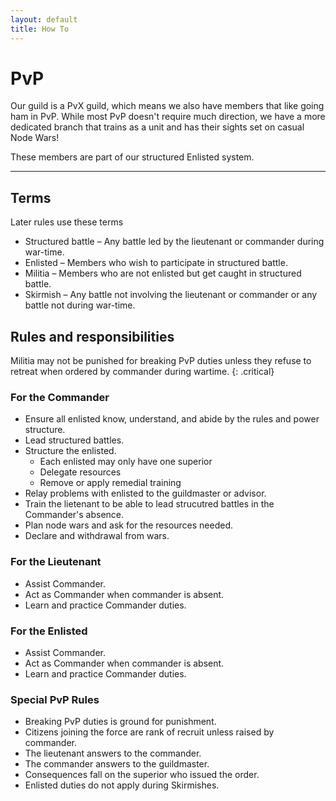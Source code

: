```yaml
---
layout: default
title: How To
---
```


# PvP

Our guild is a PvX guild, which means we also have members that like going ham in PvP. While most PvP doesn't require much direction, we have a more dedicated branch
that trains as a unit and has their sights set on casual Node Wars!

These members are part of our structured Enlisted system.

---

## Terms

Later rules use these terms

- Structured battle – Any battle led by the lieutenant or commander during war-time.
- Enlisted – Members who wish to participate in structured battle.
- Militia – Members who are not enlisted but get caught in structured battle.
- Skirmish – Any battle not involving the lieutenant or commander or any battle not during war-time.

## Rules and responsibilities

Militia may not be punished for breaking PvP duties unless they refuse to retreat when ordered by commander during wartime.
{: .critical}

### For the Commander

- Ensure all enlisted know, understand, and abide by the rules and power structure.
- Lead structured battles.
- Structure the enlisted.
    - Each enlisted may only have one superior
    - Delegate resources
    - Remove or apply remedial training
- Relay problems with enlisted to the guildmaster or advisor.
- Train the lietenant to be able to lead strucutred battles in the Commander's absence.
- Plan node wars and ask for the resources needed.
- Declare and withdrawal from wars.

### For the Lieutenant

- Assist Commander.
- Act as Commander when commander is absent.
- Learn and practice Commander duties.

### For the Enlisted

- Assist Commander.
- Act as Commander when commander is absent.
- Learn and practice Commander duties.

### Special PvP Rules

- Breaking PvP duties is ground for punishment.
- Citizens joining the force are rank of recruit unless raised by commander.
- The lieutenant answers to the commander.
- The commander answers to the guildmaster.
- Consequences fall on the superior who issued the order.
- Enlisted duties do not apply during Skirmishes.
